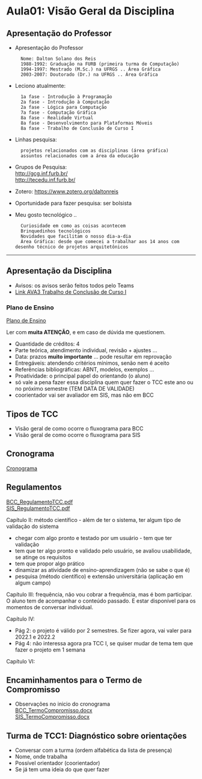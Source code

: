 # Aula01: Visão Geral da Disciplina

## Apresentação do Professor  

- Apresentação do Professor
  
        Nome: Dalton Solano dos Reis
        1988-1992: Graduação na FURB (primeira turma de Computação)
        1994-1997: Mestrado (M.Sc.) na UFRGS .. Área Gráfica
        2003-2007: Doutorado (Dr.) na UFRGS .. Área Gráfica

- Leciono atualmente:

        1a fase - Introdução à Programação  
        2a fase - Introdução à Computação  
        2a fase - Lógica para Computação  
        7a fase - Computação Gráfica  
        8a fase - Realidade Virtual  
        8a fase - Desenvolvimento para Plataformas Móveis 
        8a fase - Trabalho de Conclusão de Curso I

- Linhas pesquisa:

        projetos relacionados com as disciplinas (área gráfica)  
        assuntos relacionados com a área da educação  

- Grupos de Pesquisa:  
        [<http://gcg.inf.furb.br/>](<http://gcg.inf.furb.br/> "grupo de pesquisa GCG")  
        [<http://tecedu.inf.furb.br/>](<http://tecedu.inf.furb.br/> "grupo de pesquisa TecEdu")  

- Zotero:
        [<https://www.zotero.org/daltonreis>](<https://www.zotero.org/daltonreis> "Zotero")  

- Oportunidade para fazer pesquisa: ser bolsista  

- Meu gosto tecnológico ..
  
        Curiosidade em como as coisas acontecem
        Brinquedinhos tecnológicos
        Novidades que facilitam o nosso dia-a-dia
        Área Gráfica: desde que comecei a trabalhar aos 14 anos com desenho técnico de projetos arquitetônicos

------

## Apresentação da Disciplina  

- Avisos: os avisos serão feitos todos pelo Teams  
- [Link AVA3 Trabalho de Conclusão de Curso I](<https://ava3.furb.br/course/view.php?id=27084> "Link AVA3 Trabalho de Conclusão de Curso I")  

### Plano de Ensino

[Plano de Ensino](PlanoEnsino.pdf "Plano de Ensino")  

Ler com **muita ATENÇÃO**, e em caso de dúvida me questionem.

- Quantidade de créditos: 4  
- Parte teórica, atendimento individual, revisão + ajustes ...
- Data: prazos **muito importante** ... pode resultar em reprovação  
- Entregáveis: atendendo critérios mínimos, senão nem é aceito  
- Referências bibliográficas: ABNT, modelos, exemplos ...
- Proatividade: o principal papel do orientando (o aluno)  
- só vale a pena fazer essa disciplina quem quer fazer o TCC este ano ou no próximo semestre
(TEM DATA DE VALIDADE)  
- coorientador vai ser avaliador em SIS, mas não em BCC  

## Tipos de TCC  

<!-- ☞ 8b0df02d-2003-4dee-a582-cb9b89375664 -->
- Visão geral de como ocorre o fluxograma para BCC
- Visão geral de como ocorre o fluxograma para SIS

## Cronograma

[Cronograma](cronograma.md "Cronograma")  

## Regulamentos

<!-- ☞ 61cdc6f4-63a0-455c-b095-9c8cac2295e1 -->
[BCC_RegulamentoTCC.pdf](Material/BCC_RegulamentoTCC.pdf "BCC_RegulamentoTCC.pdf")  
[SIS_RegulamentoTCC.pdf](Material/SIS_RegulamentoTCC.pdf "SIS_RegulamentoTCC.pdf")  

Capítulo II: método científico - além de ter o sistema, ter algum tipo de validação do sistema

- chegar com algo pronto e testado por um usuário - tem que ter validação  
- tem que ter algo pronto e validado pelo usuário, se avaliou usabilidade, se atinge os requisitos  
- tem que propor algo prático  
- dinamizar as atividade de ensino-aprendizagem (não se sabe o que é)  
- pesquisa (método científico) e extensão universitária (aplicação em algum campo)  

Capítulo III: frequência, não vou cobrar a frequência, mas é bom participar. O aluno tem de acompanhar o conteúdo passado. E estar disponível para os momentos de conversar individual.

Capítulo IV:

- Pág 2: o projeto é válido por 2 semestres. Se fizer agora, vai valer para 2022.1 e 2022.2
- Pág 4: não interessa agora pra TCC I, se quiser mudar de tema tem que fazer o projeto em 1 semana

Capítulo VI:

## Encaminhamentos para o Termo de Compromisso  

- Observações no inicio do cronograma  
[BCC_TermoCompromisso.docx](Material/BCC_TermoCompromisso.docx "BCC_TermoCompromisso.docx")  
[SIS_TermoCompromisso.docx](Material/SIS_TermoCompromisso.docx "SIS_TermoCompromisso.docx")  

## Turma de TCC1: Diagnóstico sobre orientações  

- Conversar com a turma  (ordem alfabética da lista de presença)  
- Nome, onde trabalha  
- Possível orientador (coorientador)  
- Se já tem uma ideia do que quer fazer  
